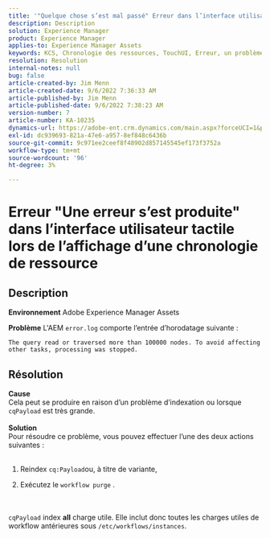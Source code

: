 ```yaml
---
title: '"Quelque chose s’est mal passé" Erreur dans l’interface utilisateur tactile lors de l’affichage d’une chronologie de ressources'
description: Description
solution: Experience Manager
product: Experience Manager
applies-to: Experience Manager Assets
keywords: KCS, Chronologie des ressources, TouchUI, Erreur, un problème s’est produit, AEM, Adobe Experience Manager, 6.3
resolution: Resolution
internal-notes: null
bug: false
article-created-by: Jim Menn
article-created-date: 9/6/2022 7:36:33 AM
article-published-by: Jim Menn
article-published-date: 9/6/2022 7:38:23 AM
version-number: 7
article-number: KA-10235
dynamics-url: https://adobe-ent.crm.dynamics.com/main.aspx?forceUCI=1&pagetype=entityrecord&etn=knowledgearticle&id=8dbc5d9e-b62d-ed11-9db1-0022480866ad
exl-id: dc939693-821a-47e6-a957-8ef848c6436b
source-git-commit: 9c971ee2ceef8f48902d857145545ef173f3752a
workflow-type: tm+mt
source-wordcount: '96'
ht-degree: 3%

---
```


# Erreur &quot;Une erreur s’est produite&quot; dans l’interface utilisateur tactile lors de l’affichage d’une chronologie de ressource

## Description


<b>Environnement</b>
Adobe Experience Manager Assets

<b>Problème</b>
L&#39;AEM `error.log` comporte l’entrée d’horodatage suivante :


```
The query read or traversed more than 100000 nodes. To avoid affecting other tasks, processing was stopped.
```



## Résolution

<b>Cause</b><br>Cela peut se produire en raison d’un problème d’indexation ou lorsque `cqPayload` est très grande. <br> <br><b>Solution</b><br>Pour résoudre ce problème, vous pouvez effectuer l’une des deux actions suivantes : <br> <br>
1. Reindex `cq:Payload`ou, à titre de variante,


2. Exécutez le `workflow purge` .

<br> <br>`cqPayload` index <b>all</b> charge utile. Elle inclut donc toutes les charges utiles de workflow antérieures sous `/etc/workflows/instances`.
